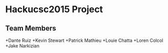 Hackucsc2015 Project
===

Team Members
---
+Dante Ruiz
+Kevin Stewart
+Patrick Mathieu
+Louie Chatta
+Loren Colcol
+Jake Narkizian
